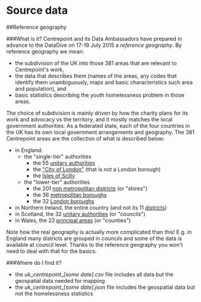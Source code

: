 Source data
===========

##Reference geography

###What is it?
Centrepoint and its Data Ambassadors have prepared in advance to the DataDive on 17-19 July 2015 a _reference geography_. By reference geography we mean:
- the subdivision of the UK into those 381 areas that are relevant to Centrepoint's work,
- the data that describes them (names of the areas, any codes that identify them unambiguously, maps and basic characteristics such area and population), and
- basic statistics describing the youth homelessness problem in those areas.

The choice of subdivision is mainly driven by how the charity plans for its work and advocacy vs the territory, and it mostly matches the local government authorities. As a federated state, each of the four countries in the UK has its own local government arrangements and geography. The 381 Centrepoint areas are the collection of what is described below:
- in England:
  - the "single-tier" authorities
    - the 55 [unitary authorities](https://en.wikipedia.org/wiki/Unitary_authorities_of_England)
    - the ["City of London"](https://en.wikipedia.org/wiki/City_of_London_Corporation) (that is not a London borough)
    - the [Isles of Scilly](https://en.wikipedia.org/wiki/Isles_of_Scilly)
  - the "lower-tier" authorities
    - the 201 [non metropolitan districts](https://en.wikipedia.org/wiki/Non-metropolitan_district) (or "shires")
    - the 36 [metropolitan boroughs](https://en.wikipedia.org/wiki/Metropolitan_borough)
    - the 32 [London boroughs](https://en.wikipedia.org/wiki/London_boroughs)
- in Northern Ireland, the entire country (and not its 11 [districts](https://en.wikipedia.org/wiki/Local_government_in_Northern_Ireland))
- in Scotland, the 32 [unitary authorities](https://en.wikipedia.org/wiki/Local_government_in_Scotland) (or "councils")
- in Wales, the 22 [principal areas](https://en.wikipedia.org/wiki/Local_government_in_Wales) (or "counties")

Note how the real geography is actually more complicated than this! E.g. in England many districts are grouped in _councils_ and some of the data is available at council level. Thanks to the reference geography you won't need to deal with that for the basics.

###Where do I find it?
- the _uk\_centrepoint\_\[some date\].csv_ file includes all data but the geospatial data needed for mapping
- the _uk\_centrepoint\_\[some date\].json_ file includes the geospatial data but not the homelessness statistics
